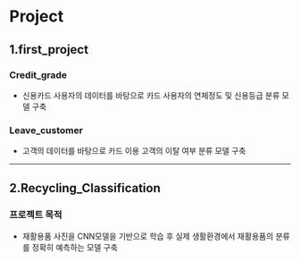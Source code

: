 # Project
## 1.first_project
### Credit_grade
- 신용카드 사용자의 데이터를 바탕으로 카드 사용자의 연체정도 및 신용등급 분류 모델 구축
### Leave_customer
- 고객의 데이터를 바탕으로 카드 이용 고객의 이탈 여부 분류 모델 구축
---
## 2.Recycling_Classification
### 프로젝트 목적
- 재활용품 사진을 CNN모델을 기반으로 학습 후 실제 생활환경에서 재활용품의 분류를 정확히 예측하는 모델 구축



